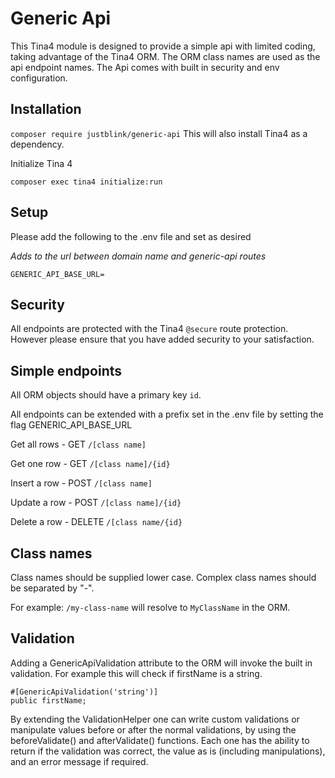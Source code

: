 # Generic Api

This Tina4 module is designed to provide a simple api with limited coding, taking advantage of the Tina4 ORM. The ORM
class names are used as the api endpoint names. The Api comes with built in security and env configuration.

## Installation

`composer require justblink/generic-api` This will also install Tina4 as a dependency.

Initialize Tina 4

`composer exec tina4 initialize:run`

## Setup

Please add the following to the .env file and set as desired

*Adds to the url between domain name and generic-api routes*

`GENERIC_API_BASE_URL=`

## Security

All endpoints are protected with the Tina4 `@secure` route protection. However please ensure that you have added security
to your satisfaction.

## Simple endpoints

All ORM objects should have a primary key `id`.

All endpoints can be extended with a prefix set in the .env file by setting the flag GENERIC_API_BASE_URL

Get all rows - GET `/[class name]`

Get one row - GET `/[class name]/{id}`

Insert a row - POST `/[class name]`

Update a row - POST `/[class name]/{id}`

Delete a row - DELETE `/[class name/{id}`

## Class names

Class names should be supplied lower case. Complex class names should be separated by "-".

For example:
`/my-class-name` will resolve to `MyClassName` in the ORM.

## Validation

Adding a GenericApiValidation attribute to the ORM will invoke the built in validation. For example this will check if 
firstName is a string.

```
#[GenericApiValidation('string')]
public firstName;
```

By extending the ValidationHelper one can write custom validations or manipulate values before or after the normal validations, 
by using the beforeValidate() and afterValidate() functions. Each one has the ability to return if the validation was correct, 
the value as is (including manipulations), and an error message if required. 